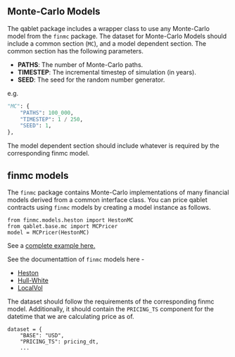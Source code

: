 ## Monte-Carlo Models

The qablet package includes a wrapper class to use any Monte-Carlo model from the `finmc` package.
The dataset for Monte-Carlo Models should include a common section (`MC`), and a model dependent section.
The common section has the following parameters.

- **PATHS**: The number of Monte-Carlo paths.
- **TIMESTEP**: The incremental timestep of simulation (in years). 
- **SEED**: The seed for the random number generator.

e.g.
```python
"MC": {
    "PATHS": 100_000,
    "TIMESTEP": 1 / 250,
    "SEED": 1,
},
```

The model dependent section should include whatever is required by the corresponding finmc model.

## finmc models

The `finmc` package contains Monte-Carlo implementations of many financial models derived from a common interface class.
You can price qablet contracts using `finmc` models by creating a model instance as follows.

```
from finmc.models.heston import HestonMC
from qablet.base.mc import MCPricer
model = MCPricer(HestonMC)
```

See a [complete example here.](../quickstart.md#example-2-heston-model)

See the documentattion of `finmc` models here -

- [Heston](https://finlib.github.io/finmc/models/heston/)
- [Hull-White](https://finlib.github.io/finmc/models/hullwhite/)
- [LocalVol](https://finlib.github.io/finmc/models/localvol/)

The dataset should follow the requirements of the corresponding finmc model. Additionally,
it should contain the `PRICING_TS` component for the datetime that we are calculating price as of.

```
dataset = {
    "BASE": "USD",
    "PRICING_TS": pricing_dt,
    ...
```